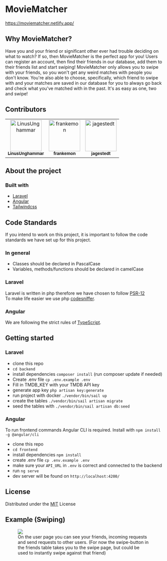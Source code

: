# MovieMatcher
https://moviematcher.netlify.app/

## Why MovieMatcher?
Have you and your friend or significant other ever had trouble deciding on what to watch? If so, then MovieMatcher is the perfect app for you! Users can register an account, then find their friends in our database, add them to their friends list and start swiping! MovieMatcher only allows you to swipe with your friends, so you won't get any weird matches with people you don't know. You're also able to choose, specifically, which friend to swipe with and your matches are saved in our database for you to always go back and check what you've matched with in the past. It's as easy as one, two and swipe!

## Contributors
<table>
  <tr>
    <td align="center">
        <a href="https://github.com/LinusUnghammar">
            <img src="https://avatars.githubusercontent.com/u/70320500?v=4" width="100;" alt="LinusUnghammar"/>
            <br />
            <sub><b>LinusUnghammar</b></sub>
        </a>
    </td>
    <td align="center">
        <a href="https://github.com/frankemon">
            <img src="https://avatars.githubusercontent.com/u/70698241?v=4" width="100;" alt="frankemon"/>
            <br />
            <sub><b>frankemon</b></sub>
        </a>
    </td>
    <td align="center">
        <a href="https://github.com/jagestedt">
            <img src="https://avatars.githubusercontent.com/u/72127499?v=4" width="100;" alt="jagestedt"/>
            <br />
            <sub><b>jagestedt</b></sub>
        </a>
    </td>
  </tr>
</table>

## About the project

### Built with
- [Laravel](https://laravel.com/)
- [Angular](https://angular.io/)
- [Tailwindcss](https://tailwindcss.com/)

## Code Standards
If you intend to work on this project, it is important to follow the code standards we have set up for this project.

### In general
- Classes should be declared in PascalCase
- Variables, methods/functions should be declared in camelCase

### Laravel
Laravel is written in php therefore we have chosen to follow [PSR-12](https://www.php-fig.org/psr/psr-12/)<br/>
To make life easier we use php [codesniffer](https://github.com/squizlabs/PHP_CodeSniffer).

### Angular
We are following the strict rules of [TypeScript](https://www.typescriptlang.org/).

## Getting started

### Laravel 
- clone this repo
- `cd backend`
- install dependencies `composer install` (run composer update if needed)
- Create .env file `cp .env.example .env`
- Fill in TMDB_KEY with your TMDB API key
- generate app key `php artisan key:generate` 
- run project with docker `./vendor/bin/sail up`
- create the tables `./vendor/bin/sail artisan migrate`
- seed the tables with `./vendor/bin/sail artisan db:seed`

### Angular 
To run frontend commands Angular CLI is required. Install with `npm install -g @angular/cli` 
- clone this repo
- `cd frontend`
- install dependencies `npm install`
- create .env file `cp .env.example .env`
- make sure your `API_URL` in `.env` is correct and connected to the backend
- run `ng serve`
- dev server will be found on `http://localhost:4200/`

## License 
Distributed under the [MIT](https://mit-license.org/) License

## Example (Swiping)
<figure>
  <img src="https://cdn.discordapp.com/attachments/763816365554532363/851907028564705300/unknown.png"></img>
  <figcaption>On the user page you can see your friends, incoming requests and send requests to other users. (For now the swipe-button in the friends table takes you to the swipe page, but could be used to instantly swipe against that friend)</figcaption>
</figure>
 


